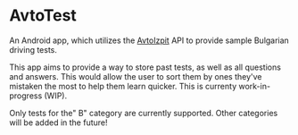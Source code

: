 # AvtoTest

An Android app, which utilizes the [AvtoIzpit](https://avtoizpit.com/) API to provide sample Bulgarian driving tests.

This app aims to provide a way to store past tests, as well as all questions and answers. This would allow the user to sort them
by ones they've mistaken the most to help them learn quicker. This is currenty work-in-progress (WIP).

Only tests for the" B" category are currently supported. Other categories will be added in the future!